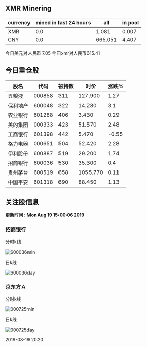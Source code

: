 ## XMR Minering

|currency|mined in last 24 hours|all|in pool|
|---|---|---|---|
|XMR|0.0|1.081|0.007|
|CNY|0.0|665.051|4.407|

今日美元对人民币 7.05	今日xmr对人民币615.41


## 今日重仓股 

|股名|代码|被持数|时价|涨跌%|
|---|---|---|---|---|
|五粮液|000858|311|127.900|1.27|
|保利地产|600048|322|14.280|3.1|
|农业银行|601288|406|3.430|0.29|
|美的集团|000333|423|51.570|2.48|
|工商银行|601398|442|5.470|-0.55|
|格力电器|000651|504|52.420|2.28|
|伊利股份|600887|519|29.200|1.74|
|招商银行|600036|530|35.300|0.4|
|贵州茅台|600519|658|1055.770|0.11|
|中国平安|601318|690|88.450|1.13|

## 关注股信息
**更新时间 : Mon Aug 19 15:00:06 2019**
### 招商银行 
分时k线

![600036min](http://image.sinajs.cn/newchart/min/n/sh600036.gif)

日k线

![600036day](http://image.sinajs.cn/newchart/daily/n/sh600036.gif)

### 京东方Ａ 
分时k线

![000725min](http://image.sinajs.cn/newchart/min/n/sz000725.gif)

日k线

![000725day](http://image.sinajs.cn/newchart/daily/n/sz000725.gif)

2019-08-19 20:20